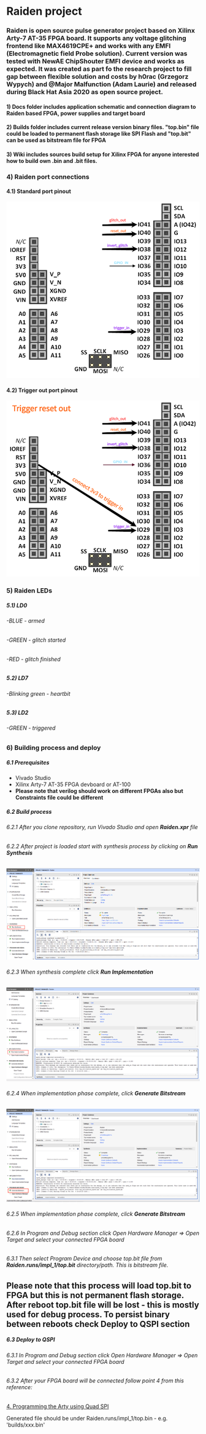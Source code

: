 # Raiden project

### Raiden is open source pulse generator project based on Xilinx Arty-7 AT-35 FPGA board. It supports any voltage glitching frontend like MAX4619CPE+ and works with any EMFI (Electromagnetic field Probe solution). Current version was tested with NewAE ChipShouter EMFI device and works as expected. It was created as part fo the research project to fill gap between flexible solution and costs by h0rac (Grzegorz Wypych) and @Major Malfunction (Adam Laurie) and released during Black Hat Asia 2020 as open source project.

 #### 1) Docs folder includes application schematic and connection diagram to Raiden based FPGA, power supplies and target board

#### 2) Builds folder includes current release version binary files. "top.bin" file could be loaded to permanent flash storage like SPI Flash and "top.bit" can be used as bitstream file for FPGA

#### 3)  Wiki includes sources build setup for Xilinx FPGA for anyone interested how to build own .bin and .bit files.

### 4) Raiden port connections

#### 4.1) Standard port pinout

![standard](images/raiden-ports.png)

#### 4.2) Trigger out port pinout

![reset_out](images/raiden-reset_out.png)

### 5) Raiden LEDs
##### 5.1) LD0
###### -BLUE - armed
###### -GREEN - glitch started 
###### -RED - glitch finished
##### 5.2) LD7
###### -Blinking green - heartbit
##### 5.3) LD2
###### -GREEN - triggered


### 6) Building process and deploy

##### 6.1 Prerequisites 
* Vivado Studio
* Xilinx Arty-7 AT-35 FPGA devboard or AT-100
* **Please note that verilog should work on different FPGAs also but Constraints file could be different**

##### 6.2 Build process

###### 6.2.1 After you clone repository, run Vivado Studio and open **Raiden.xpr** file

###### 6.2.2 After project is loaded start with synthesis process by clicking on **Run Synthesis**

![standard](images/synthesis.png)

###### 6.2.3 When synthesis complete click **Run Implementation**

![standard](images/implementation.png)

###### 6.2.4 When implementation phase complete, click **Generate Bitstream**

![standard](images/bitstream_gen.png)
  
###### 6.2.5 When implementation phase complete, click **Generate Bitstream**

###### 6.2.6 In Program and Debug section click Open Hardware Manager => Open Target and select your connected FPGA board
###### 6.3.1 Then select Program Device and choose top.bit file from **Raiden.runs/impl_1/top.bit** directory/path. This is bitstream file.

## Please note that this process will load top.bit to FPGA but this is not permanent flash storage. After reboot top.bit file will be lost - this is mostly used for debug process. To persist binary between reboots check **Deploy to QSPI** section
  
##### 6.3 Deploy to QSPI

###### 6.3.1 In Program and Debug section click Open Hardware Manager => Open Target and select your connected FPGA board
###### 6.3.2 After your FPGA board will be connected follow point 4 from this reference:

[4. Programming the Arty using Quad SPI](https://reference.digilentinc.com/learn/programmable-logic/tutorials/arty-programming-guide/start)

Generated file should be under Raiden.runs/impl_1/top.bin - e.g. 'builds/xxx.bin'
